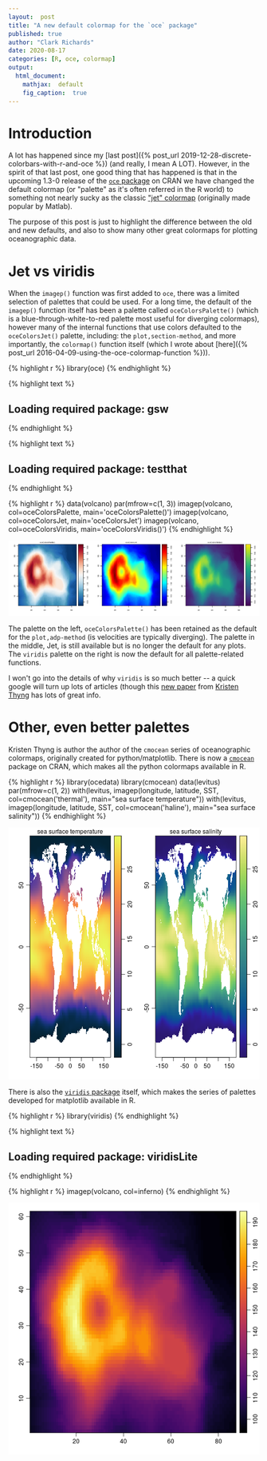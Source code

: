 ```yaml
---
layout:  post
title: "A new default colormap for the `oce` package"
published: true 
author: "Clark Richards"
date: 2020-08-17
categories: [R, oce, colormap]
output:
  html_document:
    mathjax:  default
    fig_caption:  true
---
```


# Introduction

A lot has happened since my [last post]({% post_url 2019-12-28-discrete-colorbars-with-r-and-oce %}) (and really, I mean A LOT). However, in the spirit of that last post, one good thing that has happened is that in the upcoming 1.3-0 release of the [`oce` package](https://CRAN.R-project.org/package=oce) on CRAN we have changed the default colormap (or "palette" as it's often referred in the R world) to something not nearly sucky as the classic ["jet" colormap](https://jakevdp.github.io/blog/2014/10/16/how-bad-is-your-colormap/) (originally made popular by Matlab). 

The purpose of this post is just to highlight the difference between the old and new defaults, and also to show many other great colormaps for plotting oceanographic data.

# Jet vs viridis

When the `imagep()` function was first added to `oce`, there was a limited selection of palettes that could be used. For a long time, the default of the `imagep()` function itself has been a palette called `oceColorsPalette()` (which is a blue-through-white-to-red palette most useful for diverging colormaps), however many of the internal functions that use colors defaulted to the `oceColorsJet()` palette, including: the `plot,section-method`, and more importantly, the `colormap()` function itself (which I wrote about [here]({% post_url 2016-04-09-using-the-oce-colormap-function %})).


{% highlight r %}
library(oce)
{% endhighlight %}



{% highlight text %}
## Loading required package: gsw
{% endhighlight %}



{% highlight text %}
## Loading required package: testthat
{% endhighlight %}



{% highlight r %}
data(volcano)
par(mfrow=c(1, 3))
imagep(volcano, col=oceColorsPalette, main='oceColorsPalette()')
imagep(volcano, col=oceColorsJet, main='oceColorsJet')
imagep(volcano, col=oceColorsViridis, main='oceColorsViridis()')
{% endhighlight %}

![plot of chunk unnamed-chunk-1](/figure/source/2020-08-17-a-new-default-colormap-for-oce/unnamed-chunk-1-1.png)

The palette on the left, `oceColorsPalette()` has been retained as the default for the `plot,adp-method` (is velocities are typically diverging). The palette in the middle, Jet, is still available but is no longer the default for any plots. The `viridis` palette on the right is now the default for all palette-related functions.

I won't go into the details of why `viridis` is so much better -- a quick google will turn up lots of articles (though this [new paper](https://ieeexplore.ieee.org/document/9167329) from [Kristen Thyng](http://kristenthyng.com/) has lots of great info.

# Other, even better palettes

Kristen Thyng is author the author of the `cmocean` series of oceanographic colormaps, originally created for python/matplotlib. There is now a [`cmocean`](https://CRAN.R-project.org/package=cmocean) package on CRAN, which makes all the python colormaps available in R.


{% highlight r %}
library(ocedata)
library(cmocean)
data(levitus)
par(mfrow=c(1, 2))
with(levitus, imagep(longitude, latitude, SST, col=cmocean('thermal'), main="sea surface temperature"))
with(levitus, imagep(longitude, latitude, SST, col=cmocean('haline'), main="sea surface salinity"))
{% endhighlight %}

![plot of chunk unnamed-chunk-2](/figure/source/2020-08-17-a-new-default-colormap-for-oce/unnamed-chunk-2-1.png)

There is also the [`viridis` package](https://cran.rstudio.com/web/packages/viridis/index.html) itself, which makes the series of palettes developed for matplotlib available in R.


{% highlight r %}
library(viridis)
{% endhighlight %}



{% highlight text %}
## Loading required package: viridisLite
{% endhighlight %}



{% highlight r %}
imagep(volcano, col=inferno)
{% endhighlight %}

![plot of chunk unnamed-chunk-3](/figure/source/2020-08-17-a-new-default-colormap-for-oce/unnamed-chunk-3-1.png)

